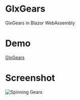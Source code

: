 # GlxGears

GlxGears in Blazor WebAssembly

# Demo

[GlxGears](http://bmedley.org/adhoc/2022-05-08/glxGears)

# Screenshot

![Spinning Gears](http://bmedley.org/adhoc/2022-05-08/glxGears.png "Spinning Gears")
